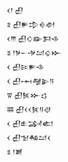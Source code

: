 <div class='block'>
<div class='line'>𒌋𒁹 𒌷</div>
<div class='line'>𒐏 𒌷𒊓𒄠𒀪𒀠</div>
<div class='line'>𒌋𒐈 𒌷𒄭𒅔𒁕𒈾</div>
<div class='line'>𒐏 𒁹𒃻𒀸𒋩𒁺𒌒𒁍</div>
<div class='line'>𒌋 𒌷𒄿𒊓𒈾</div>
<div class='line'>𒌋 𒌷𒆰𒆷𒉌𒀀</div>
<div class='line'>𒐊 𒌷𒍮𒁍𒌓</div>
<div class='line'>𒐍 𒌷𒌋𒌋𒍮𒀀𒋼</div>
<div class='line'>𒌋 𒌷𒉺𒋆𒅗</div>
<div class='line'>𒌋 𒌷𒈠𒄀𒁺𒌋</div>
<div class='line'>𒐏 𒁹𒋢</div>
</div>